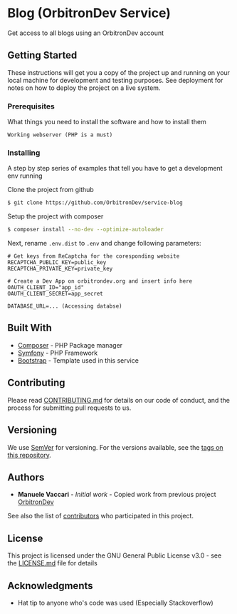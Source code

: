 # Blog (OrbitronDev Service)

Get access to all blogs using an OrbitronDev account

## Getting Started

These instructions will get you a copy of the project up and running on your local machine for development and testing purposes. See deployment for notes on how to deploy the project on a live system.

### Prerequisites

What things you need to install the software and how to install them

```
Working webserver (PHP is a must)
```

### Installing

A step by step series of examples that tell you have to get a development env running

Clone the project from github

```bash
$ git clone https://github.com/OrbitronDev/service-blog
```

Setup the project with composer

```bash
$ composer install --no-dev --optimize-autoloader
```

Next, rename `.env.dist` to `.env` and change following parameters:

```
# Get keys from ReCaptcha for the coresponding website
RECAPTCHA_PUBLIC_KEY=public_key
RECAPTCHA_PRIVATE_KEY=private_key

# Create a Dev App on orbitrondev.org and insert info here
OAUTH_CLIENT_ID="app_id"
OAUTH_CLIENT_SECRET=app_secret

DATABASE_URL=... (Accessing databse)
```

## Built With

* [Composer](https://getcomposer.org/) - PHP Package manager
* [Symfony](https://symfony.com/) - PHP Framework
* [Bootstrap](https://getbootstrap.com/) - Template used in this service

## Contributing

Please read [CONTRIBUTING.md](CONTRIBUTING.md) for details on our code of conduct, and the process for submitting pull requests to us.

## Versioning

We use [SemVer](http://semver.org/) for versioning. For the versions available, see the [tags on this repository](https://github.com/OrbitronDev/service-blog/tags). 

## Authors

* **Manuele Vaccari** - *Initial work* - Copied work from previous project [OrbitronDev](https://github.com/D3strukt0r/OrbitronDev)

See also the list of [contributors](https://github.com/OrbitronDev/service-blog/contributors) who participated in this project.

## License

This project is licensed under the GNU General Public License v3.0 - see the [LICENSE.md](LICENSE.md) file for details

## Acknowledgments

* Hat tip to anyone who's code was used (Especially Stackoverflow)
